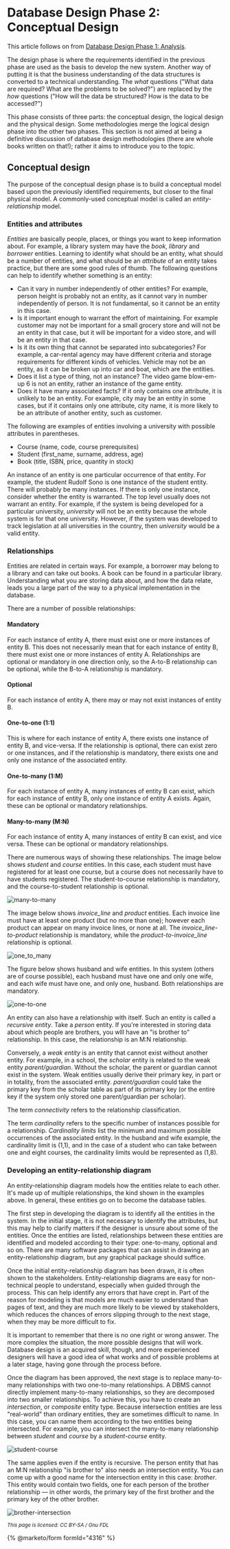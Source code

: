 # Database Design Phase 2: Conceptual Design

This article follows on from [Database Design Phase 1: Analysis](database-design-phase-1-analysis.md).

The design phase is where the requirements identified in the previous phase are used as the basis to develop the new system. Another way of putting it is that the business understanding of the data structures is converted to a technical understanding. The _what_ questions ("What data are required? What are the problems to be solved?") are replaced by the _how_ questions ("How will the data be structured? How is the data to be accessed?")

This phase consists of three parts: the conceptual design, the logical design and the physical design. Some methodologies merge the logical design phase into the other two phases. This section is not aimed at being a definitive discussion of database design methodologies (there are whole books written on that!); rather it aims to introduce you to the topic.

## Conceptual design

The purpose of the conceptual design phase is to build a conceptual model based upon the previously identified requirements, but closer to the final physical model. A commonly-used conceptual model is called an _entity-relationship_ model.

### Entities and attributes

_Entities_ are basically people, places, or things you want to keep information about. For example, a library system may have the _book_, _library_ and _borrower_ entities. Learning to identify what should be an entity, what should be a number of entities, and what should be an _attribute_ of an entity takes practice, but there are some good rules of thumb. The following questions can help to identify whether something is an entity:

* Can it vary in number independently of other entities? For example, person height is probably not an entity, as it cannot vary in number independently of person. It is not fundamental, so it cannot be an entity in this case.
* Is it important enough to warrant the effort of maintaining. For example customer may not be important for a small grocery store and will not be an entity in that case, but it will be important for a video store, and will be an entity in that case.
* Is it its own thing that cannot be separated into subcategories? For example, a car-rental agency may have different criteria and storage requirements for different kinds of vehicles. Vehicle may not be an entity, as it can be broken up into car and boat, which are the entities.
* Does it list a type of thing, not an instance? The video game blow-em-up 6 is not an entity, rather an instance of the game entity.
* Does it have many associated facts? If it only contains one attribute, it is unlikely to be an entity. For example, city may be an entity in some cases, but if it contains only one attribute, city name, it is more likely to be an attribute of another entity, such as customer.

The following are examples of entities involving a university with possible attributes in parentheses.

* Course (name, code, course prerequisites)
* Student (first\_name, surname, address, age)
* Book (title, ISBN, price, quantity in stock)

An instance of an entity is one particular occurrence of that entity. For example, the student Rudolf Sono is one instance of the student entity. There will probably be many instances. If there is only one instance, consider whether the entity is warranted. The top level usually does not warrant an entity. For example, if the system is being developed for a particular university, _university_ will not be an entity because the whole system is for that one university. However, if the system was developed to track legislation at all universities in the country, then _university_ would be a valid entity.

### Relationships

Entities are related in certain ways. For example, a borrower may belong to a library and can take out books. A book can be found in a particular library. Understanding what you are storing data about, and how the data relate, leads you a large part of the way to a physical implementation in the database.

There are a number of possible relationships:

#### Mandatory

For each instance of entity A, there must exist one or more instances of entity B. This does not necessarily mean that for each instance of entity B, there must exist one or more instances of entity A. Relationships are optional or mandatory in one direction only, so the A-to-B relationship can be optional, while the B-to-A relationship is mandatory.

#### Optional

For each instance of entity A, there may or may not exist instances of entity B.

#### One-to-one (1:1)

This is where for each instance of entity A, there exists one instance of entity B, and vice-versa. If the relationship is optional, there can exist zero or one instances, and if the relationship is mandatory, there exists one and only one instance of the associated entity.

#### One-to-many (1:M)

For each instance of entity A, many instances of entity B can exist, which for each instance of entity B, only one instance of entity A exists. Again, these can be optional or mandatory relationships.

#### Many-to-many (M:N)

For each instance of entity A, many instances of entity B can exist, and vice versa. These can be optional or mandatory relationships.

There are numerous ways of showing these relationships. The image below shows _student_ and _course_ entities. In this case, each student must have registered for at least one course, but a course does not necessarily have to have students registered. The student-to-course relationship is mandatory, and the course-to-student relationship is optional.

![many-to-many](../../.gitbook/assets/database-design-phase-2-conceptual-design/+image/many-to-many.png)

The image below shows _invoice\_line_ and _product_ entities. Each invoice line must have at least one product (but no more than one); however each product can appear on many invoice lines, or none at all. The _invoice\_line-to-product_ relationship is mandatory, while the _product-to-invoice\_line_ relationship is optional.

![one\_to\_many](../../.gitbook/assets/database-design-phase-2-conceptual-design/+image/one_to_many.png)

The figure below shows husband and wife entities. In this system (others are of course possible), each husband must have one and only one wife, and each wife must have one, and only one, husband. Both relationships are mandatory.

![one-to-one](../../.gitbook/assets/database-design-phase-2-conceptual-design/+image/one-to-one.png)

An entity can also have a relationship with itself. Such an entity is called a _recursive entity_. Take a _person_ entity. If you're interested in storing data about which people are brothers, you wlll have an "is brother to" relationship. In this case, the relationship is an M:N relationship.

Conversely, a _weak entity_ is an entity that cannot exist without another entity. For example, in a school, the _scholar_ entity is related to the weak entity _parent/guardian_. Without the scholar, the parent or guardian cannot exist in the system. Weak entities usually derive their primary key, in part or in totality, from the associated entity. _parent/guardian_ could take the primary key from the scholar table as part of its primary key (or the entire key if the system only stored one parent/guardian per scholar).

The term _connectivity_ refers to the relationship classification.

The term _cardinality_ refers to the specific number of instances possible for a relationship. _Cardinality limits_ list the minimum and maximum possible occurrences of the associated entity. In the husband and wife example, the cardinality limit is (1,1), and in the case of a student who can take between one and eight courses, the cardinality limits would be represented as (1,8).

### Developing an entity-relationship diagram

An entity-relationship diagram models how the entities relate to each other. It's made up of multiple relationships, the kind shown in the examples above. In general, these entities go on to become the database tables.

The first step in developing the diagram is to identify all the entities in the system. In the initial stage, it is not necessary to identify the attributes, but this may help to clarify matters if the designer is unsure about some of the entities. Once the entities are listed, relationships between these entities are identified and modeled according to their type: one-to-many, optional and so on. There are many software packages that can assist in drawing an entity-relationship diagram, but any graphical package should suffice.

Once the initial entity-relationship diagram has been drawn, it is often shown to the stakeholders. Entity-relationship diagrams are easy for non-technical people to understand, especially when guided through the process. This can help identify any errors that have crept in. Part of the reason for modeling is that models are much easier to understand than pages of text, and they are much more likely to be viewed by stakeholders, which reduces the chances of errors slipping through to the next stage, when they may be more difficult to fix.

It is important to remember that there is no one right or wrong answer. The more complex the situation, the more possible designs that will work. Database design is an acquired skill, though, and more experienced designers will have a good idea of what works and of possible problems at a later stage, having gone through the process before.

Once the diagram has been approved, the next stage is to replace many-to-many relationships with two one-to-many relationships. A DBMS cannot directly implement many-to-many relationships, so they are decomposed into two smaller relationships. To achieve this, you have to create an _intersection_, or _composite_ entity type. Because intersection entities are less "real-world" than ordinary entities, they are sometimes difficult to name. In this case, you can name them according to the two entities being intersected. For example, you can intersect the many-to-many relationship between _student_ and _course_ by a _student-course_ entity.

![student-course](../../.gitbook/assets/database-design-phase-2-conceptual-design/+image/student-course.png)

The same applies even if the entity is recursive. The person entity that has an M:N relationship "is brother to" also needs an intersection entity. You can come up with a good name for the intersection entity in this case: _brother_. This entity would contain two fields, one for each person of the brother relationship — in other words, the primary key of the first brother and the primary key of the other brother.

![brother-intersection](../../.gitbook/assets/database-design-phase-2-conceptual-design/+image/brother-intersection.png)

<sub>_This page is licensed: CC BY-SA / Gnu FDL_</sub>

{% @marketo/form formId="4316" %}
